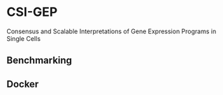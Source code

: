 # CSI-GEP
Consensus and Scalable Interpretations of Gene Expression Programs in Single Cells

## Benchmarking 
## Docker
